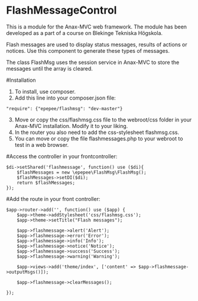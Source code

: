 # FlashMessageControl

This is a module for the Anax-MVC web framework. The module has been developed as a part of a course on Blekinge Tekniska Högskola.

Flash messages are used to display status messages, results of actions or notices. Use this component to generate these types of messages.

The class FlashMsg uses the session service in Anax-MVC to store the messages until the array is cleared.

#Installation

1. To install, use composer.
2. Add this line into your composer.json file:
```
"require": {"epepee/flashmsg": "dev-master"}
```
3. Move or copy the css/flashmsg.css file to the webroot/css folder in your Anax-MVC installation. Modify it to your liking.
4. In the router you also need to add the css-stylesheet flashmsg.css.
5. You can move or copy the file flashmessages.php to your webroot to test in a web browser.

#Access the controller in your frontcontroller:

```
$di->setShared('flashmessage', function() use ($di){
    $flashMessages = new \epepee\FlashMsg\FlashMsg();
    $flashMessages->setDI($di);
    return $flashMessages;
});
```

#Add the route in your front controller:

```
$app->router->add('', function() use ($app) {
    $app->theme->addStylesheet('css/flashmsg.css');
    $app->theme->setTitle("Flash messages");

    $app->flashmessage->alert('Alert');
    $app->flashmessage->error('Error');
    $app->flashmessage->info('Info');
    $app->flashmessage->notice('Notice');
    $app->flashmessage->success('Success');
    $app->flashmessage->warning('Warning');

    $app->views->add('theme/index', ['content' => $app->flashmessage->outputMsgs()]);

    $app->flashmessage->clearMessages();

});
```